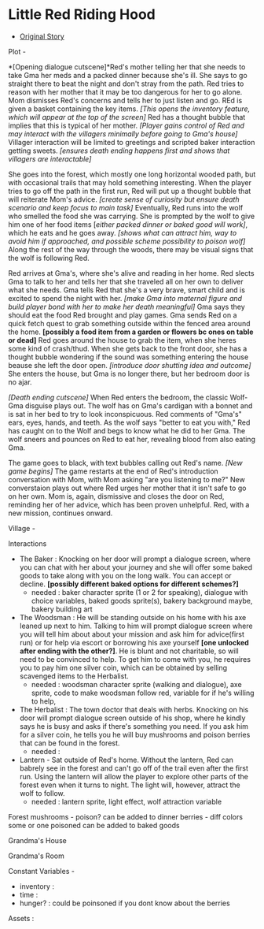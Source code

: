 # Little Red Riding Hood
 - [Original Story](https://americanliterature.com/childrens-stories/little-red-riding-hood)

Plot - 

  *[Opening dialogue cutscene]*Red's mother telling her that she needs to take Gma her meds and a packed dinner because she's ill. She says to go straight there to beat the night and don't stray from the path. Red tries to reason with her mother that it may be too dangerous for her to go alone. Mom dismisses Red's concerns and tells her to just listen and go. REd is given a basket containing the key items. *[This opens the inventory feature, which will appear at the top of the screen]* Red has a thought bubble that implies that this is typical of her mother. *[Player gains control of Red and may interact with the villagers minimally before going to Gma's house]* Villager interaction will be limited to greetings and scripted baker interaction getting sweets. *[ensures death ending happens first and shows that villagers are interactable]* 
  
  She goes into the forest, which mostly one long horizontal wooded path, but with occasional trails that may hold something interesting. When the player tries to go off the path in the first run, Red will put up a thought bubble that will reiterate Mom's advice. *[create sense of curiosity but ensure death scenario and keep focus to main task]* Eventually, Red runs into the wolf who smelled the food she was carrying. She is prompted by the wolf to give him one of her food items [*either packed dinner or baked good will work]*, which he eats and he goes away. *[shows what can attract him, way to avoid him if approached, and possible scheme possibility to poison wolf]* Along the rest of the way through the woods, there may be visual signs that the wolf is following Red.
  
  Red arrives at Gma's, where she's alive and reading in her home. Red slects Gma to talk to her and tells her that she traveled all on her own to deliver what she needs. Gma tells Red that she's a very brave, smart child and is excited to spend the night with her. *[make Gma into maternal figure and build player bond with her to make her death meaningful]* Gma says they should eat the food Red brought and play games. Gma sends Red on a quick fetch quest to grab something outside within the fenced area around the home. **[possibly a food item from a garden or flowers bc ones on table or dead]** Red goes around the house to grab the item, when she heres some kind of crash/thud. When she gets back to the front door, she has a thought bubble wondering if the sound was something entering the house beause she left the door open. *[introduce door shutting idea and outcome]* She enters the house, but Gma is no longer there, but her bedroom door is no ajar. 
  
  *[Death ending cutscene]* When Red enters the bedroom, the classic Wolf-Gma disguise plays out. The wolf has on Gma's cardigan with a bonnet and is sat in her bed to try to look inconspicuous. Red comments of "Gma's" ears, eyes, hands, and teeth. As the wolf says "better to eat you with," Red has caught on to the Wolf and begs to know what he did to her Gma. The wolf sneers and pounces on Red to eat her, revealing blood from also eating Gma. 

  The game goes to black, with text bubbles calling out Red's name. *[New game begins]* The game restarts at the end of Red's introduction conversation with Mom, with Mom asking "are you listening to me?" New converstaion plays out where Red urges her mother that it isn't safe to go on her own. Mom is, again, dismissive and closes the door on Red, reminding her of her advice, which has been proven unhelpful. Red, with a new mission, continues onward.
  

Village - 

  Interactions
  - The Baker : Knocking on her door will prompt a dialogue screen, where you can chat with her about your journey and she will offer some baked goods to take along with you on the long walk. You can accept or decline. **[possibly different baked options for different schemes?]**
      - needed : baker character sprite (1 or 2 for speaking), dialogue with choice variables, baked goods sprite(s), bakery background maybe, bakery building art
  - The Woodsman : He will be standing outside on his home with his axe leaned up next to him. Talking to him will prompt dialogue screen where you will tell him about about your mission and ask him for advice(first run) or for help via escort or borrowing his axe yourself **[one unlocked after ending with the other?]**. He is blunt and not charitable, so will need to be convinced to help. To get him to come with you, he requires you to pay him one silver coin, which can be obtained by selling scavenged items to the Herbalist.
      - needed : woodsman character sprite (walking and dialogue), axe sprite, code to make woodsman follow red, variable for if he's willing to help,
  - The Herbalist : The town doctor that deals with herbs. Knocking on his door will prompt dialogue screen outside of his shop, where he kindly says he is busy and asks if there's something you need. If you ask him for a silver coin, he tells you he will buy mushrooms and poison berries that can be found in the forest.
      - needed : 
  - Lantern - Sat outside of Red's home. Without the lantern, Red can babrely see in the forest and can't go off of the trail even after the first run. Using the lantern will allow the player to explore other parts of the forest even when it turns to night. The light will, however, attract the wolf to follow.
      - needed : lantern sprite, light effect, wolf attraction variable

Forest
mushrooms - poison? can be added to dinner
berries - diff colors some or one poisoned can be added to baked goods


Grandma's House

Grandma's Room

Constant Variables - 
- inventory :
- time :
- hunger? : could be poinsoned if you dont know about the berries

Assets :
